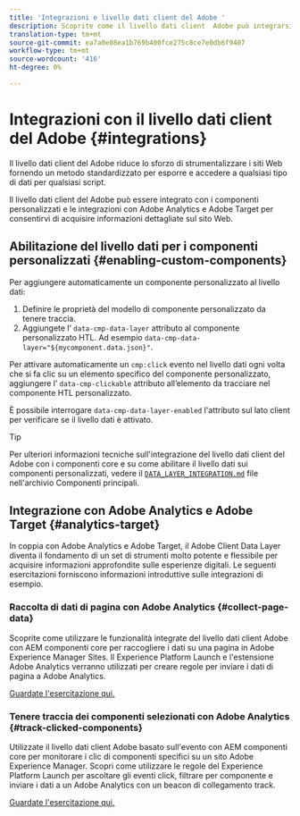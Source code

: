 ```yaml
---
title: 'Integrazioni e livello dati client del Adobe '
description: Scoprite come il livello dati client  Adobe può integrarsi con i componenti personalizzati e come le integrazioni con  Adobe Analytics e  Adobe Target possono aiutarti a ottenere informazioni approfondite sul tuo sito Web
translation-type: tm+mt
source-git-commit: ea7a0e08ea1b769b400fce275c8ce7e0db6f9407
workflow-type: tm+mt
source-wordcount: '416'
ht-degree: 0%

---
```



# Integrazioni con il livello dati client del Adobe  {#integrations}

Il livello dati client del Adobe  riduce lo sforzo di strumentalizzare i siti Web fornendo un metodo standardizzato per esporre e accedere a qualsiasi tipo di dati per qualsiasi script.

Il livello dati client del Adobe  può essere integrato con i componenti personalizzati e le integrazioni con  Adobe Analytics e  Adobe Target per consentirvi di acquisire informazioni dettagliate sul sito Web.

## Abilitazione del livello dati per i componenti personalizzati {#enabling-custom-components}

Per aggiungere automaticamente un componente personalizzato al livello dati:

1. Definire le proprietà del modello di componente personalizzato da tenere traccia.
1. Aggiungete l’ `data-cmp-data-layer` attributo al componente personalizzato HTL. Ad esempio `data-cmp-data-layer="${mycomponent.data.json}"`.

Per attivare automaticamente un `cmp:click` evento nel livello dati ogni volta che si fa clic su un elemento specifico del componente personalizzato, aggiungere l’ `data-cmp-clickable` attributo all’elemento da tracciare nel componente HTL personalizzato.

È possibile interrogare `data-cmp-data-layer-enabled` l&#39;attributo sul lato client per verificare se il livello dati è attivato.

>[!TIP]
>
>Per ulteriori informazioni tecniche sull&#39;integrazione del livello dati client del Adobe  con i componenti core e su come abilitare il livello dati sui componenti personalizzati, vedere il [`DATA_LAYER_INTEGRATION.md`](https://github.com/adobe/aem-core-wcm-components/blob/master/DATA_LAYER_INTEGRATION.md) file nell&#39;archivio Componenti principali.

## Integrazione con  Adobe Analytics e  Adobe Target {#analytics-target}

In coppia con  Adobe Analytics e  Adobe Target, il  Adobe Client Data Layer diventa il fondamento di un set di strumenti molto potente e flessibile per acquisire informazioni approfondite sulle esperienze digitali. Le seguenti esercitazioni forniscono informazioni introduttive sulle integrazioni di esempio.

### Raccolta di dati di pagina con  Adobe Analytics {#collect-page-data}

Scoprite come utilizzare le funzionalità integrate del livello dati client  Adobe con AEM componenti core per raccogliere i dati su una pagina in  Adobe Experience Manager Sites. Il Experience Platform Launch e l&#39;estensione Adobe Analytics  verranno utilizzati per creare regole per inviare i dati di pagina a  Adobe Analytics.

[Guardate l&#39;esercitazione qui.](https://docs.adobe.com/content/help/en/experience-manager-learn/sites/integrations/analytics/collect-data-analytics.html)

### Tenere traccia dei componenti selezionati con  Adobe Analytics {#track-clicked-components}

Utilizzate il livello dati client  Adobe basato sull&#39;evento con AEM componenti core per monitorare i clic di componenti specifici su un sito Adobe Experience Manager. Scopri come utilizzare le regole del Experience Platform Launch per ascoltare gli eventi click, filtrare per componente e inviare i dati a un Adobe Analytics  con un beacon di collegamento track.

[Guardate l&#39;esercitazione qui.](https://docs.adobe.com/content/help/en/experience-manager-learn/sites/integrations/analytics/track-clicked-component.html)
